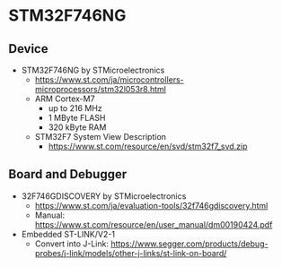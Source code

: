 # STM32F746NG

## Device

* STM32F746NG by STMicroelectronics
  * https://www.st.com/ja/microcontrollers-microprocessors/stm32l053r8.html
  * ARM Cortex-M7
    * up to 216 MHz
    * 1 MByte FLASH
    * 320 kByte RAM
  * STM32F7 System View Description
    * https://www.st.com/resource/en/svd/stm32f7_svd.zip

## Board and Debugger

* 32F746GDISCOVERY by STMicroelectronics
  * https://www.st.com/ja/evaluation-tools/32f746gdiscovery.html
  * Manual: https://www.st.com/resource/en/user_manual/dm00190424.pdf
* Embedded ST-LINK/V2-1
  * Convert into J-Link: https://www.segger.com/products/debug-probes/j-link/models/other-j-links/st-link-on-board/
